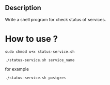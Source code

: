 ## Description

Write a shell program for check status of services.

# How to use ?  

`sudo chmod u+x status-service.sh`

`./status-service.sh service_name`

for example 

`./status-service.sh postgres`